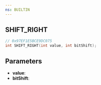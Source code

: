 ```yaml
---
ns: BUILTIN
---
```

## SHIFT_RIGHT

```c
// 0x97EF1E5BCE9DC075
int SHIFT_RIGHT(int value, int bitShift);
```

## Parameters
* **value**:
* **bitShift**:
